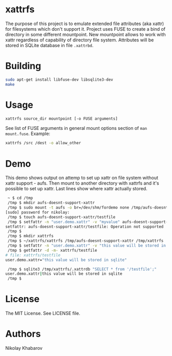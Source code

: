 # xattrfs
The purpose of this project is to emulate extended file attributes (aka xattr) for filesystems which don't support it. Project uses FUSE to create a bind of directory in some different mountpoint. New mountpoint allows to work with xattr regardless of capability of directory file system. Attributes will be stored in SQLite database in file `.xattrbd`.

# Building
```bash
sudo apt-get install libfuse-dev libsqlite3-dev
make
```

# Usage
```bash
xattrfs source_dir mountpoint [-o FUSE arguments]
```
See list of FUSE arguments in general mount options section of `man mount.fuse`. Example:  
```bash
xattrfs /src /dest -o allow_other
```

# Demo
This demo shows output on attemp to set up xattr on file system without xattr support - aufs. Then mount to another directory with xattrfs and it's possible to set up xattr. Last lines show where xattr actually stored. 
```bash
 ~ $ cd /tmp
 /tmp $ mkdir aufs-doesnt-support-xattr
 /tmp $ sudo mount -t aufs -o br=/dev/shm/fordemo none /tmp/aufs-doesnt-support-xattr
[sudo] password for nikolay: 
 /tmp $ touch aufs-doesnt-support-xattr/testfile
 /tmp $ setfattr -n "user.demo.xattr" -v "myvalue" aufs-doesnt-support-xattr/testfile 
setfattr: aufs-doesnt-support-xattr/testfile: Operation not supported
 /tmp $ 
 /tmp $ mkdir xattrfs
 /tmp $ ~/xattrfs/xattrfs /tmp/aufs-doesnt-support-xattr /tmp/xattrfs
 /tmp $ setfattr -n "user.demo.xattr" -v "this value will be stored in sqlite" xattrfs/testfile 
 /tmp $ getfattr -d -m- xattrfs/testfile 
# file: xattrfs/testfile
user.demo.xattr="this value will be stored in sqlite"

 /tmp $ sqlite3 /tmp/xattrfs/.xattrdb "SELECT * from '/testfile';"
user.demo.xattr|this value will be stored in sqlite
 /tmp $
```

# License
The MIT License. See LICENSE file.

# Authors
Nikolay Khabarov
